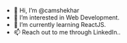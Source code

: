 - 👋 Hi, I’m @camshekhar
- 👀 I’m interested in Web Development.
- 🌱 I’m currently learning ReactJS.
- 📫 Reach out to me through LinkedIn..

<!---
camshekhar/camshekhar is a ✨ special ✨ repository because its `README.md` (this file) appears on your GitHub profile.
You can click the Preview link to take a look at your changes.
--->
